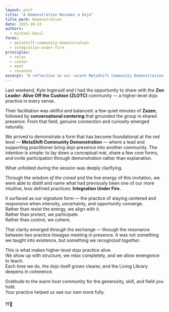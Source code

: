 ```yaml
---
layout: post
title: "A Demonstration Becomes a Dojo"
title_mark: Demonstration
date: 2025-10-23
authors:
  - michael-basil
forms:
  - metashift-community-demonstration
  - integration-under-fire
principles:
  - relax
  - center
  - meet
  - resonate
excerpt: "A reflection on our recent MetaShift Community Demonstration with Zen Leader — Off the Cushion, where the wisdom of the crowd helped clarify our signature form: Integration Under Fire."
---
```


Last weekend, Kyle Ingersoll and I had the opportunity to share with the **Zen Leader: Alive Off the Cushion (ZLOTC)** community — a higher-level dojo practice in every sense.

Their facilitation was skillful and balanced: a few quiet minutes of **Zazen**, followed by **conversational centering** that grounded the group in shared presence. From that field, genuine connection and curiosity emerged naturally.

We arrived to demonstrate a form that has become foundational at the red level — **MetaShift Community Demonstration** — where a lead and supporting practitioner bring dojo presence into another community. The intention is simple: to lay down a conceptual mat, share a few core forms, and invite participation through demonstration rather than explanation.

What unfolded during the session was deeply clarifying.

Through the *wisdom of the crowd* and the live energy of this invitation, we were able to distill and name what had previously been one of our more intuitive, less defined practices: **Integration Under Fire**.

It surfaced as our signature form — the practice of staying centered and responsive when intensity, uncertainty, and opportunity converge.  
Rather than resist the energy, we align with it.  
Rather than protect, we participate.  
Rather than control, we cohere.

That clarity emerged *through* the exchange — through the resonance between two practice lineages meeting in presence. It was not something we taught into existence, but something we *recognized together.*

This is what makes higher-level dojo practice alive.  
We show up with structure, we relax completely, and we allow emergence to teach.  
Each time we do, the dojo itself grows clearer, and the Living Library deepens in coherence.

Gratitude to the warm host community for the generosity, skill, and field you hold.  
Your practice helped us see our own more fully.

⛩️🌿
